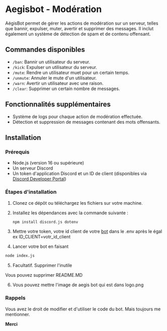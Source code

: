 # Aegisbot - Modération

AégisBot permet de gérer les actions de modération sur un serveur, telles que bannir, expulser, muter, avertir et supprimer des messages. Il inclut également un système de détection de spam et de contenu offensant.

## Commandes disponibles

- `/ban`: Bannir un utilisateur du serveur.
- `/kick`: Expulser un utilisateur du serveur.
- `/mute`: Rendre un utilisateur muet pour un certain temps.
- `/unmute`: Annuler le mute d'un utilisateur.
- `/warn`: Avertir un utilisateur avec une raison.
- `/clear`: Supprimer un certain nombre de messages.

## Fonctionnalités supplémentaires

- Système de logs pour chaque action de modération effectuée.
- Détection et suppression de messages contenant des mots offensants.
## Installation

### Prérequis

- Node.js (version 16 ou supérieure)
- Un serveur Discord
- Un token d'application Discord et un ID de client (disponibles via [Discord Developer Portal](https://discord.com/developers/applications))

### Étapes d'installation

1. Clonez ce dépôt ou téléchargez les fichiers sur votre machine.
2. Installez les dépendances avec la commande suivante :

   ```bash
   npm install discord.js dotenv
   ```
3. Mettre votre token, votre id client de votre [bot](https://discord.com/developers/applications) dans le .env après le égal ex ID_CLIENT=votr_id_client 

4. Lancer votre bot en faisant 

```bash
node index.js
```

5. Facultatif. Supprimer l'inutile

Vous pouvez supprimer 
README.MD

6. Vous pouvez mettre l'image de aegis bot qui est dans logo.png

### Rappels 

Vous avez le droit de modifier et d'utiliser le code du bot. Mais toujours me mentionner.

**Merci**
